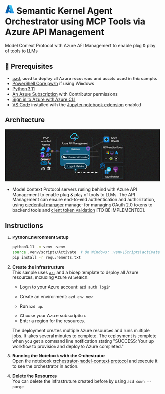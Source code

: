 # <img src="./utils/media/azure_logo.png" alt="Azure Foundry" style="width:30px;height:30px;"/> Semantic Kernel Agent Orchestrator using MCP Tools via Azure API Management

 Model Context Protocol with Azure API Management to enable plug & play of
 tools to LLMs

## 🔧 Prerequisites

+ [azd](https://learn.microsoft.com/azure/developer/azure-developer-cli/install-azd), used to deploy all Azure resources and assets used in this sample.
+ [PowerShell Core pwsh](https://github.com/PowerShell/powershell/releases) if using Windows
+ [Python 3.11](https://www.python.org/downloads/release/python-3110/)
+  [An Azure Subscription](https://azure.microsoft.com/free/) with Contributor permissions
+  [Sign in to Azure with Azure CLI](https://learn.microsoft.com/cli/azure/authenticate-azure-cli-interactively)
+  [VS Code](https://code.visualstudio.com/) installed with the [Jupyter notebook extension](https://marketplace.visualstudio.com/items?itemName=ms-toolsai.jupyter) enabled

## Architecture
![flow](utils/media/model-context-protocol.gif)

- Model Context Protocol servers runing behind with Azure API Management to enable plug & play of tools to LLMs. The API Management can ensure end-to-end authentication and authorization, using [credential manager](https://learn.microsoft.com/en-us/azure/api-management/credentials-overview) manager for managing OAuth 2.0 tokens to backend tools and [client token validation](https://learn.microsoft.com/en-us/azure/api-management/validate-jwt-policy) [TO BE IMPLEMENTED]. 

## Instructions

1. **Python Environment Setup** <br>
   ```bash
   python3.11 -m venv .venv
   source .venv/scripts/Activate  # On Windows: .venv\Scripts\activate
   pip install -r requirements.txt
   ```

2. **Create the infrastructure** <br>
This sample uses [`azd`](https://learn.microsoft.com/azure/developer/azure-developer-cli/) and a bicep template to deploy all Azure resources, including Azure AI Search. 

    - Login to your Azure account: `azd auth login`

    - Create an environment: `azd env new`

    - Run `azd up`.

    + Choose your Azure subscription.
    + Enter a region for the resources.

    The deployment creates multiple Azure resources and runs multiple jobs. It takes several minutes to complete. The deployment is complete when you get a command line notification stating "SUCCESS: Your up workflow to provision and deploy to Azure completed."

3. **Running the Notebook with the Orchestrator** <br>
Open the notebook [orchestrator-model-context-protocol](notebooks/) and execute it to see the orchestrator in action.

4. **Delete the Resources** <br>
You can delete the infrastruture created before by using `azd down --purge`
